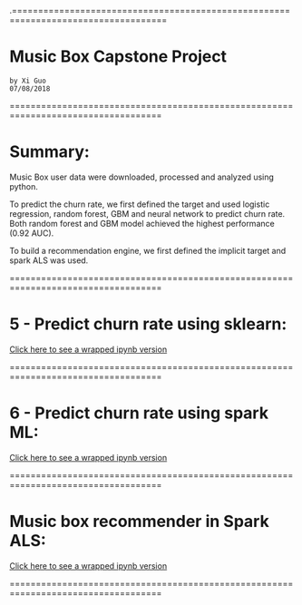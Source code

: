 .===================================================================================
# Music Box Capstone Project

    by Xi Guo   
    07/08/2018

===================================================================================
# Summary:

Music Box user data were downloaded, processed and analyzed using python.

To predict the churn rate, we first defined the target and used logistic regression, random forest, GBM and neural network to predict churn rate. Both random forest and GBM model achieved the highest performance (0.92 AUC).

To build a recommendation engine, we first defined the implicit target and spark ALS was used.

===================================================================================
# 5 - Predict churn rate using sklearn: 

[Click here to see a wrapped ipynb version](https://nbviewer.jupyter.org/github/lilsummer/spark_als_recommnder/blob/master/5_train_model_sklearn.ipynb)

===================================================================================
# 6 - Predict churn rate using spark ML: 

[Click here to see a wrapped ipynb version](https://nbviewer.jupyter.org/github/lilsummer/spark_als_recommnder/blob/master/6_train_model_spark_ml.ipynb)

===================================================================================
# Music box recommender in Spark ALS: 

[Click here to see a wrapped ipynb version](https://nbviewer.jupyter.org/github/lilsummer/spark_als_recommnder/blob/master/Recommender-ALS.ipynb)

===================================================================================
